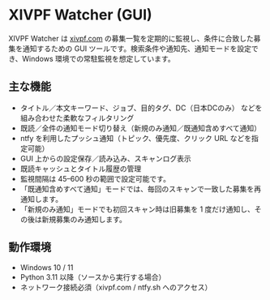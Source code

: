 # XIVPF Watcher (GUI)

XIVPF Watcher は [xivpf.com](https://xivpf.com/) の募集一覧を定期的に監視し、条件に合致した募集を通知するための GUI ツールです。検索条件や通知先、通知モードを設定でき、Windows 環境での常駐監視を想定しています。

## 主な機能
- タイトル／本文キーワード、ジョブ、目的タグ、DC（日本DCのみ） などを組み合わせた柔軟なフィルタリング
- 既読／全件の通知モード切り替え（新規のみ通知／既通知含めすべて通知）
- ntfy を利用したプッシュ通知（トピック、優先度、クリック URL などを指定可能）
- GUI 上からの設定保存／読み込み、スキャンログ表示
- 既読キャッシュとタイトル履歴の管理
- 監視間隔は 45–600 秒の範囲で設定可能です。
- 「既通知含めすべて通知」モードでは、毎回のスキャンで一致した募集を再通知します。
- 「新規のみ通知」モードでも初回スキャン時は旧募集を 1 度だけ通知し、その後は新規募集のみ通知します。

## 動作環境
- Windows 10 / 11
- Python 3.11 以降（ソースから実行する場合）
- ネットワーク接続必須（xivpf.com / ntfy.sh へのアクセス）
